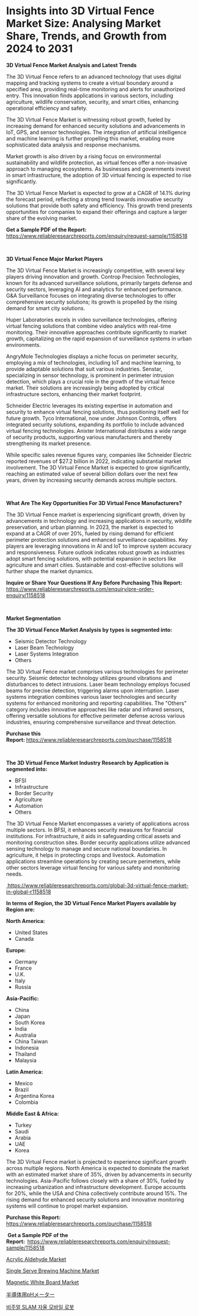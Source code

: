 <p><h1>Insights into 3D Virtual Fence Market Size: Analysing Market Share, Trends, and Growth from 2024 to 2031</h1></p><p><strong>3D Virtual Fence Market Analysis and Latest Trends</strong></p>
<p><p>The 3D Virtual Fence refers to an advanced technology that uses digital mapping and tracking systems to create a virtual boundary around a specified area, providing real-time monitoring and alerts for unauthorized entry. This innovation finds applications in various sectors, including agriculture, wildlife conservation, security, and smart cities, enhancing operational efficiency and safety.</p><p>The 3D Virtual Fence Market is witnessing robust growth, fueled by increasing demand for enhanced security solutions and advancements in IoT, GPS, and sensor technologies. The integration of artificial intelligence and machine learning is further propelling this market, enabling more sophisticated data analysis and response mechanisms.</p><p>Market growth is also driven by a rising focus on environmental sustainability and wildlife protection, as virtual fences offer a non-invasive approach to managing ecosystems. As businesses and governments invest in smart infrastructure, the adoption of 3D virtual fencing is expected to rise significantly.</p><p>The 3D Virtual Fence Market is expected to grow at a CAGR of 14.1% during the forecast period, reflecting a strong trend towards innovative security solutions that provide both safety and efficiency. This growth trend presents opportunities for companies to expand their offerings and capture a larger share of the evolving market.</p></p>
<p><strong>Get a Sample PDF of the Report:&nbsp;</strong> <a href="https://www.reliableresearchreports.com/enquiry/request-sample/1158518">https://www.reliableresearchreports.com/enquiry/request-sample/1158518</a></p>
<p>&nbsp;</p>
<p><strong>3D Virtual Fence Major Market Players</strong></p>
<p><p>The 3D Virtual Fence Market is increasingly competitive, with several key players driving innovation and growth. Controp Precision Technologies, known for its advanced surveillance solutions, primarily targets defense and security sectors, leveraging AI and analytics for enhanced performance. G&A Surveillance focuses on integrating diverse technologies to offer comprehensive security solutions; its growth is propelled by the rising demand for smart city solutions.</p><p>Huper Laboratories excels in video surveillance technologies, offering virtual fencing solutions that combine video analytics with real-time monitoring. Their innovative approaches contribute significantly to market growth, capitalizing on the rapid expansion of surveillance systems in urban environments.</p><p>AngryMole Technologies displays a niche focus on perimeter security, employing a mix of technologies, including IoT and machine learning, to provide adaptable solutions that suit various industries. Senstar, specializing in sensor technology, is prominent in perimeter intrusion detection, which plays a crucial role in the growth of the virtual fence market. Their solutions are increasingly being adopted by critical infrastructure sectors, enhancing their market footprint.</p><p>Schneider Electric leverages its existing expertise in automation and security to enhance virtual fencing solutions, thus positioning itself well for future growth. Tyco International, now under Johnson Controls, offers integrated security solutions, expanding its portfolio to include advanced virtual fencing technologies. Anixter International distributes a wide range of security products, supporting various manufacturers and thereby strengthening its market presence.</p><p>While specific sales revenue figures vary, companies like Schneider Electric reported revenues of $27.2 billion in 2022, indicating substantial market involvement. The 3D Virtual Fence Market is expected to grow significantly, reaching an estimated value of several billion dollars over the next few years, driven by increasing security demands across multiple sectors.</p></p>
<p>&nbsp;</p>
<p><strong>What Are The Key Opportunities For 3D Virtual Fence Manufacturers?</strong></p>
<p><p>The 3D Virtual Fence market is experiencing significant growth, driven by advancements in technology and increasing applications in security, wildlife preservation, and urban planning. In 2023, the market is expected to expand at a CAGR of over 20%, fueled by rising demand for efficient perimeter protection solutions and enhanced surveillance capabilities. Key players are leveraging innovations in AI and IoT to improve system accuracy and responsiveness. Future outlook indicates robust growth as industries adopt smart fencing solutions, with potential expansion in sectors like agriculture and smart cities. Sustainable and cost-effective solutions will further shape the market dynamics.</p></p>
<p><strong>Inquire or Share Your Questions If Any Before Purchasing This Report:</strong> <a href="https://www.reliableresearchreports.com/enquiry/pre-order-enquiry/1158518">https://www.reliableresearchreports.com/enquiry/pre-order-enquiry/1158518</a></p>
<p>&nbsp;</p>
<p><strong>Market Segmentation</strong></p>
<p><strong>The 3D Virtual Fence Market Analysis by types is segmented into:</strong></p>
<p><ul><li>Seismic Detector Technology</li><li>Laser Beam Technology</li><li>Laser Systems Integration</li><li>Others</li></ul></p>
<p><p>The 3D Virtual Fence market comprises various technologies for perimeter security. Seismic detector technology utilizes ground vibrations and disturbances to detect intrusions. Laser beam technology employs focused beams for precise detection, triggering alarms upon interruption. Laser systems integration combines various laser technologies and security systems for enhanced monitoring and reporting capabilities. The "Others" category includes innovative approaches like radar and infrared sensors, offering versatile solutions for effective perimeter defense across various industries, ensuring comprehensive surveillance and threat detection.</p></p>
<p><strong>Purchase this Report:&nbsp;</strong><a href="https://www.reliableresearchreports.com/purchase/1158518">https://www.reliableresearchreports.com/purchase/1158518</a></p>
<p>&nbsp;</p>
<p><strong>The 3D Virtual Fence Market Industry Research by Application is segmented into:</strong></p>
<p><ul><li>BFSI</li><li>Infrastructure</li><li>Border Security</li><li>Agriculture</li><li>Automation</li><li>Others</li></ul></p>
<p><p>The 3D Virtual Fence Market encompasses a variety of applications across multiple sectors. In BFSI, it enhances security measures for financial institutions. For infrastructure, it aids in safeguarding critical assets and monitoring construction sites. Border security applications utilize advanced sensing technology to manage and secure national boundaries. In agriculture, it helps in protecting crops and livestock. Automation applications streamline operations by creating secure perimeters, while other sectors leverage virtual fencing for various safety and monitoring needs.</p></p>
<p><a href="https://www.reliableresearchreports.com/global-3d-virtual-fence-market-in-global-r1158518">&nbsp;https://www.reliableresearchreports.com/global-3d-virtual-fence-market-in-global-r1158518</a></p>
<p><strong>In terms of Region, the 3D Virtual Fence Market Players available by Region are:</strong></p>
<p>
    <p> <strong> North America: </strong>
        <ul>
            <li>United States</li>
            <li>Canada</li>
        </ul>
        </p> 
    <p> <strong> Europe: </strong>
        <ul>
            <li>Germany</li>
            <li>France</li>
            <li>U.K.</li>
            <li>Italy</li>
            <li>Russia</li>
        </ul>
        </p> 
    <p> <strong> Asia-Pacific: </strong>
        <ul>
            <li>China</li>
            <li>Japan</li>
            <li>South Korea</li>
            <li>India</li>
            <li>Australia</li>
            <li>China Taiwan</li>
            <li>Indonesia</li>
            <li>Thailand</li>
            <li>Malaysia</li>
        </ul>
        </p> 
    <p> <strong> Latin America: </strong>
        <ul>
            <li>Mexico</li>
            <li>Brazil</li>
            <li>Argentina Korea</li>
            <li>Colombia</li>
        </ul>
        </p> 
    <p> <strong> Middle East & Africa: </strong>
        <ul>
            <li>Turkey</li>
            <li>Saudi</li>
            <li>Arabia</li>
            <li>UAE</li>
            <li>Korea</li>
        </ul>
    </p>
    </p>
<p><p>The 3D Virtual Fence market is projected to experience significant growth across multiple regions. North America is expected to dominate the market with an estimated market share of 35%, driven by advancements in security technologies. Asia-Pacific follows closely with a share of 30%, fueled by increasing urbanization and infrastructure development. Europe accounts for 20%, while the USA and China collectively contribute around 15%. The rising demand for enhanced security solutions and innovative monitoring systems will continue to propel market expansion.</p></p>
<p><strong>Purchase this Report: </strong><a href="https://www.reliableresearchreports.com/purchase/1158518">https://www.reliableresearchreports.com/purchase/1158518</a></p>
<p>&nbsp;<strong>Get a Sample PDF of the Report:&nbsp;&nbsp;</strong><a href="https://www.reliableresearchreports.com/enquiry/request-sample/1158518">https://www.reliableresearchreports.com/enquiry/request-sample/1158518</a></p>
<p><strong></strong></p>
<p><p><a href="https://www.linkedin.com/pulse/what-factors-influence-acrylic-aldehyde-market-coming-years-alige?trackingId=R5lG1re3RfWVfqz4nw47ag%3D%3D">Acrylic Aldehyde Market</a></p><p><a href="https://github.com/Chiragrp22/Market-Research-Report-List-6/blob/main/single-serve-brewing-machine-market.md">Single Serve Brewing Machine Market</a></p><p><a href="https://issuu.com/reportprime-2/docs/magnetic-white-board-market-size-20_ac44f22454170a">Magnetic White Board Market</a></p><p><a href="https://medium.com/@shawnklein55/ph-meters-for-semiconductor-market-%E3%81%AF-%E3%82%B3%E3%82%B9%E3%83%88%E7%AE%A1%E7%90%86%E3%81%A8%E5%8A%B9%E7%8E%87%E5%90%91%E4%B8%8A%E3%82%92%E5%84%AA%E5%85%88%E3%81%97%E3%81%BE%E3%81%99-%E3%81%95%E3%82%89%E3%81%AB-%E5%A0%B1%E5%91%8A%E6%9B%B8%E3%81%AF%E5%B8%82%E5%A0%B4%E3%81%AE%E9%9C%80%E8%A6%81%E9%9D%A2%E3%81%A8%E4%BE%9B%E7%B5%A6%E9%9D%A2%E3%81%AE%E4%B8%A1%E6%96%B9%E3%82%92%E3%82%AB%E3%83%90%E3%83%BC%E3%81%97%E3%81%A6%E3%81%84%E3%81%BE%E3%81%99-ph-meters-02549ba077b8">半導体用pHメーター</a></p><p><a href="https://medium.com/@theresawuckert/visual-slam-autonomous-mobile-robot-market-%EC%9D%98-%EA%B8%80%EB%A1%9C%EB%B2%8C-%EC%8B%9C%EC%9E%A5-%EA%B0%9C%EC%9A%94%EB%8A%94-%EC%A0%84-%EC%84%B8%EA%B3%84-%EB%B0%8F-%EC%A3%BC%EC%9A%94-%EC%8B%9C%EC%9E%A5%EC%9D%98-%EC%82%B0%EC%97%85%EC%97%90-%EC%98%81%ED%96%A5%EC%9D%84-%EB%AF%B8%EC%B9%98%EB%8A%94-%EC%A3%BC%EC%9A%94-%ED%8A%B8%EB%A0%8C%EB%93%9C%EC%97%90-%EB%8C%80%ED%95%9C-%EB%8F%85%ED%8A%B9%ED%95%9C-c06fadeadc80">비주얼 SLAM 자율 모바일 로봇</a></p></p>